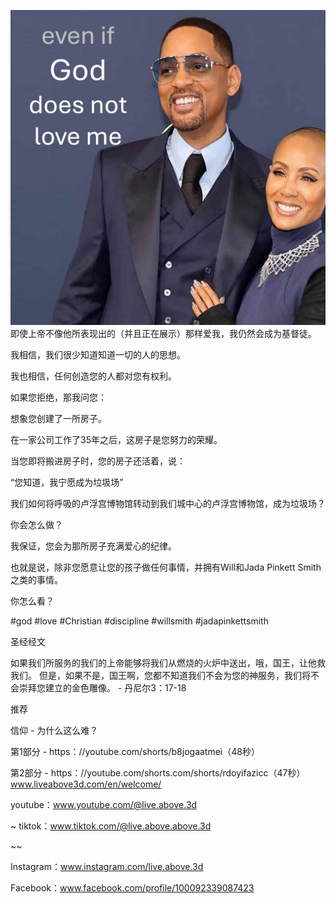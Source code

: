 ![Video cover image](../cover.jpg)
即使上帝不像他所表现出的（并且正在展示）那样爱我，我仍然会成为基督徒。

我相信，我们很少知道知道一切的人的思想。

我也相信，任何创造您的人都对您有权利。

如果您拒绝，那我问您：

想象您创建了一所房子。

在一家公司工作了35年之后，这房子是您努力的荣耀。

当您即将搬进房子时，您的房子还活着，说：

“您知道，我宁愿成为垃圾场”

我们如何将呼吸的卢浮宫博物馆转动到我们城中心的卢浮宫博物馆，成为垃圾场？

你会怎么做？

我保证，您会为那所房子充满爱心的纪律。

也就是说，除非您愿意让您的孩子做任何事情，并拥有Will和Jada Pinkett Smith之类的事情。

你怎么看？


#god #love #Christian #discipline #willsmith #jadapinkettsmith


圣经经文

如果我们所服务的我们的上帝能够将我们从燃烧的火炉中送出，哦，国王，让他救我们。 但是，如果不是，国王啊，您都不知道我们不会为您的神服务，我们将不会崇拜您建立的金色雕像。 - 丹尼尔3：17-18


推荐

信仰 - 为什么这么难？

第1部分 -  https：//youtube.com/shorts/b8jogaatmei（48秒）

第2部分 -  https：//youtube.com/shorts.com/shorts/rdoyifazicc（47秒） www.liveabove3d.com/en/welcome/

youtube：www.youtube.com/@live.above.3d


~ tiktok：www.tiktok.com/@live.above.above.3d

~~

Instagram：www.instagram.com/live.above.3d

Facebook：www.facebook.com/profile/100092339087423



